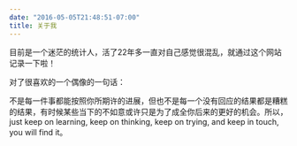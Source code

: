 ```yaml
---
date: "2016-05-05T21:48:51-07:00"
title: 关于我
---
```

<!-- 
This is a "hello world" example website for the [**blogdown**](https://github.com/rstudio/blogdown) package. The theme was forked from [@jrutheiser/hugo-lithium-theme](https://github.com/jrutheiser/hugo-lithium-theme) and modified by [Yihui Xie](https://github.com/yihui/hugo-lithium).
-->
目前是一个迷茫的统计人，活了22年多一直对自己感觉很混乱，就通过这个网站记录一下啦！

对了很喜欢的一个偶像的一句话：

不是每一件事都能按照你所期许的进展，但也不是每一个没有回应的结果都是糟糕的结果，有时候某些当下的不如意或许只是为了成全你后来的更好的机会。所以，just keep on learning, keep on thinking, keep on trying, and keep in touch, you will find it。